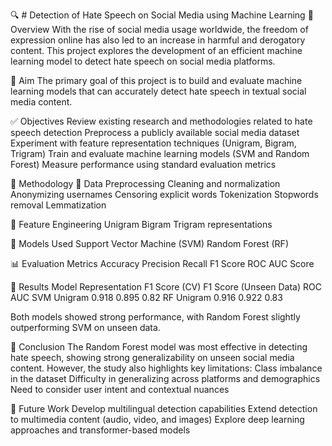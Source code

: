 🔍 # Detection of Hate Speech on Social Media using Machine Learning
📌 Overview
With the rise of social media usage worldwide, the freedom of expression online has also led to an increase in harmful and derogatory content. This project explores the development of an efficient machine learning model to detect hate speech on social media platforms.

🎯 Aim
The primary goal of this project is to build and evaluate machine learning models that can accurately detect hate speech in textual social media content.

✅ Objectives
Review existing research and methodologies related to hate speech detection
Preprocess a publicly available social media dataset
Experiment with feature representation techniques (Unigram, Bigram, Trigram)
Train and evaluate machine learning models (SVM and Random Forest)
Measure performance using standard evaluation metrics

🧠 Methodology
📂 Data Preprocessing
Cleaning and normalization
Anonymizing usernames
Censoring explicit words
Tokenization
Stopwords removal
Lemmatization

🔡 Feature Engineering
Unigram
Bigram
Trigram representations

🤖 Models Used
Support Vector Machine (SVM)
Random Forest (RF)

📊 Evaluation Metrics
Accuracy
Precision
Recall
F1 Score
ROC AUC Score

🧪 Results
Model	Representation	F1 Score (CV)	F1 Score (Unseen Data)	ROC AUC
SVM	Unigram	0.918	0.895	0.82
RF	Unigram	0.916	0.922	0.83

Both models showed strong performance, with Random Forest slightly outperforming SVM on unseen data.

🧾 Conclusion
The Random Forest model was most effective in detecting hate speech, showing strong generalizability on unseen social media content. However, the study also highlights key limitations:
Class imbalance in the dataset
Difficulty in generalizing across platforms and demographics
Need to consider user intent and contextual nuances

🔭 Future Work
Develop multilingual detection capabilities
Extend detection to multimedia content (audio, video, and images)
Explore deep learning approaches and transformer-based models
